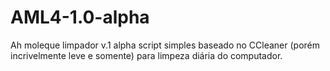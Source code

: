 # AML4-1.0-alpha
Ah moleque limpador v.1 alpha
script simples baseado no CCleaner (porém incrivelmente leve e somente) para limpeza diária do computador.
